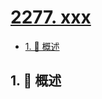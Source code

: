 # [2277. xxx](https://github.com/Tdahuyou/TNotes.leetcode/tree/main/notes/2277.%20xxx)

<!-- region:toc -->

- [1. 📝 概述](#1--概述)

<!-- endregion:toc -->

## 1. 📝 概述

